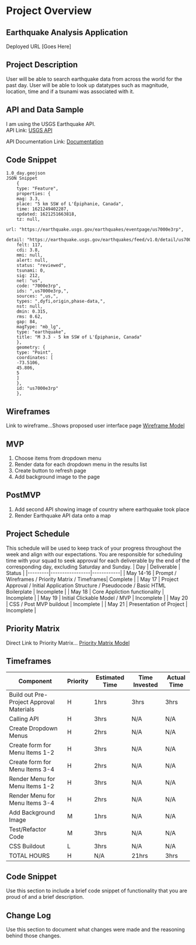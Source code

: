 # Project Overview

## Earthquake Analysis Application
Deployed URL [Goes Here]

## Project Description
User will be able to search earthquake data from across the world for the past day.  User will be able to look up datatypes such as magnitude, location, time and if a tsunami was associated with it.

## API and Data Sample
I am using the USGS Earthquake API.  
API Link: [USGS API](https://earthquake.usgs.gov/earthquakes/feed/v1.0/summary/)

API Documentation Link: [Documentation](https://earthquake.usgs.gov/earthquakes/feed/v1.0/geojson.php)

## Code Snippet
```
1.0_day.geojson
JSON Snippet
	{
	type: "Feature",
	properties: {
	mag: 3.3,
	place: "5 km SSW of L'Épiphanie, Canada",
	time: 1621249402287,
	updated: 1621251663818,
	tz: null,
	url: "https://earthquake.usgs.gov/earthquakes/eventpage/us7000e3rp",
	detail: "https://earthquake.usgs.gov/earthquakes/feed/v1.0/detail/us7000e3rp.geojson",
	felt: 117,
	cdi: 3.8,
	mmi: null,
	alert: null,
	status: "reviewed",
	tsunami: 0,
	sig: 212,
	net: "us",
	code: "7000e3rp",
	ids: ",us7000e3rp,",
	sources: ",us,",
	types: ",dyfi,origin,phase-data,",
	nst: null,
	dmin: 0.315,
	rms: 0.62,
	gap: 84,
	magType: "mb_lg",
	type: "earthquake",
	title: "M 3.3 - 5 km SSW of L'Épiphanie, Canada"
	},
	geometry: {
	type: "Point",
	coordinates: [
	-73.5106,
	45.806,
	5
	]
	},
	id: "us7000e3rp"
	},
```
## Wireframes
Link to wireframe…Shows proposed user interface page
[Wireframe Model](https://imgur.com/x1icC5T)

## MVP
1. Choose items from dropdown menu
2. Render data for each dropdown menu in the results list
3. Create button to refresh page
4. Add background image to the page

## PostMVP
1. Add second API showing image of country where earthquake took place
2. Render Earthquake API data onto a map

## Project Schedule
This schedule will be used to keep track of your progress throughout the week and align with our expectations.
You are responsible for scheduling time with your squad to seek approval for each deliverable by the end of the corresponding day, excluding Saturday and Sunday.
|   Day   |   Deliverable   |   Status   |
|---------|-----------------|------------|
| May 14-16 | Prompt / Wireframes / Priority Matrix / Timeframes| Complete |
| May 17 | Project Approval / Initial Application Structure / Pseudocode / Basic HTML Boilerplate | Incomplete |
| May 18 | Core Appliction functionality | Incomplete |
| May 19 | Initial Clickable Model / MVP | Incomplete |
| May 20 | CSS / Post MVP buildout | Incomplete |
| May 21 | Presentation of Project | Incomplete |

## Priority Matrix
Direct Link to Priority Matrix... [Priority Matrix Model](https://imgur.com/z1cD0Gt)

## Timeframes
| Component | Priority | Estimated Time | Time Invested | Actual Time |
|-----------|----------|----------------|---------------|-------------|
| Build out Pre-Project Approval Materials | H | 1hrs | 3hrs | 3hrs |
| Calling API | H | 3hrs | N/A | N/A | N/A |
| Create Dropdown Menus | H | 2hrs | N/A | N/A |
| Create form for Menu Items 1-2 | H | 3hrs | N/A | N/A |
| Create form for Menu Items 3-4 | H | 2hrs | N/A | N/A |
| Render Menu for Menu Items 1-2 | H | 3hrs | N/A | N/A |
| Render Menu for Menu Items 3-4 | H | 2hrs | N/A | N/A |
| Add Background Image | M | 1hrs | N/A | N/A |
| Test/Refactor Code | M | 3hrs | N/A | N/A |
| CSS Buildout | L | 3hrs | N/A | N/A |
| TOTAL HOURS | H | N/A | 21hrs | 3hrs | 3hrs |

## Code Snippet
Use this section to include a brief code snippet of functionality that you are proud of and a brief description.

## Change Log
Use this section to document what changes were made and the reasoning behind those changes.
